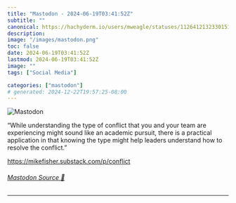 ```yaml
---
title: "Mastodon - 2024-06-19T03:41:52Z"
subtitle: ""
canonical: https://hachyderm.io/users/mweagle/statuses/112641213233015111
description:
image: "/images/mastodon.png"
toc: false
date: 2024-06-19T03:41:52Z
lastmod: 2024-06-19T03:41:52Z
image: ""
tags: ["Social Media"]

categories: ["mastodon"]
# generated: 2024-12-22T19:57:25-08:00
---
```

![Mastodon](/images/mastodon.png)

<p>“While understanding the type of conflict that you and your team are experiencing might sound like an academic pursuit, there is a practical application in that knowing the type might help leaders understand how to resolve the conflict.”</p><p><a href="https://mikefisher.substack.com/p/conflict" target="_blank" rel="nofollow noopener noreferrer" translate="no"><span class="invisible">https://</span><span class="ellipsis">mikefisher.substack.com/p/conf</span><span class="invisible">lict</span></a></p>


###### [Mastodon Source 🐘](https://hachyderm.io/@mweagle/112641213233015111)

___
